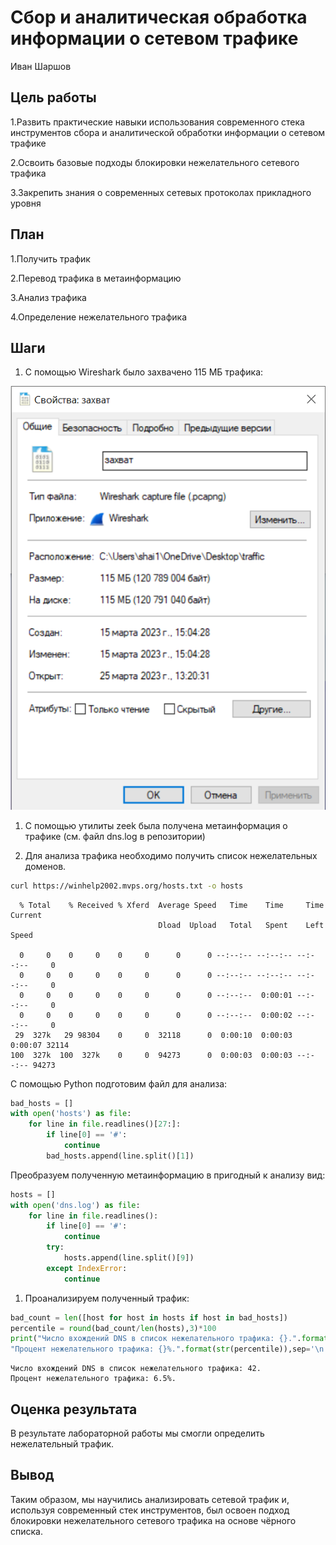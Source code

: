 # Сбор и аналитическая обработка информации о сетевом трафике
Иван Шаршов

## Цель работы

1.Развить практические навыки использования современного стека
инструментов сбора и аналитической обработки информации о сетевом
трафике

2.Освоить базовые подходы блокировки нежелательного сетевого трафика

3.Закрепить знания о современных сетевых протоколах прикладного уровня

## План

1.Получить трафик

2.Перевод трафика в метаинформацию

3.Анализ трафика

4.Определение нежелательного трафика

## Шаги

1.  С помощью Wireshark было захвачено 115 МБ трафика:

<img src="1.png" class="quarto-discovered-preview-image" />

1.  С помощью утилиты zeek была получена метаинформация о трафике (см.
    файл dns.log в репозитории)

2.  Для анализа трафика необходимо получить список нежелательных
    доменов.

``` bash
curl https://winhelp2002.mvps.org/hosts.txt -o hosts
```

      % Total    % Received % Xferd  Average Speed   Time    Time     Time  Current
                                     Dload  Upload   Total   Spent    Left  Speed

      0     0    0     0    0     0      0      0 --:--:-- --:--:-- --:--:--     0
      0     0    0     0    0     0      0      0 --:--:-- --:--:-- --:--:--     0
      0     0    0     0    0     0      0      0 --:--:--  0:00:01 --:--:--     0
      0     0    0     0    0     0      0      0 --:--:--  0:00:02 --:--:--     0
     29  327k   29 98304    0     0  32118      0  0:00:10  0:00:03  0:00:07 32114
    100  327k  100  327k    0     0  94273      0  0:00:03  0:00:03 --:--:-- 94273

С помощью Python подготовим файл для анализа:

``` python
bad_hosts = []
with open('hosts') as file:
    for line in file.readlines()[27:]:
        if line[0] == '#':
            continue
        bad_hosts.append(line.split()[1])
```

Преобразуем полученную метаинформацию в пригодный к анализу вид:

``` python
hosts = []
with open('dns.log') as file:
    for line in file.readlines():
        if line[0] == '#':
            continue
        try:
            hosts.append(line.split()[9])
        except IndexError:
            continue
```

1.  Проанализируем полученный трафик:

``` python
bad_count = len([host for host in hosts if host in bad_hosts])
percentile = round(bad_count/len(hosts),3)*100
print("Число вхождений DNS в список нежелательного трафика: {}.".format(str(bad_count)),
"Процент нежелательного трафика: {}%.".format(str(percentile)),sep='\n')
```

    Число вхождений DNS в список нежелательного трафика: 42.
    Процент нежелательного трафика: 6.5%.

## Оценка результата

В результате лабораторной работы мы смогли определить нежелательный
трафик.

## Вывод

Таким образом, мы научились анализировать сетевой трафик и, используя
современный стек инструментов, был освоен подход блокировки
нежелательного сетевого трафика на основе чёрного списка.
